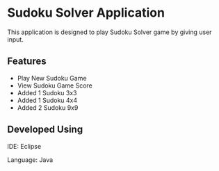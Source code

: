 
# Sudoku Solver Application

This application is designed to play Sudoku Solver game by giving user input.

## Features

- Play New Sudoku Game
- View Sudoku Game Score
- Added 1 Sudoku 3x3
- Added 1 Sudoku 4x4
- Added 2 Sudoku 9x9
## Developed Using

IDE: Eclipse

Language: Java